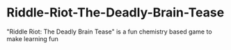 # Riddle-Riot-The-Deadly-Brain-Tease
"Riddle Riot: The Deadly Brain Tease" is a fun chemistry based game to make learning fun
